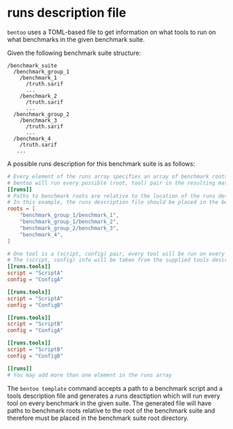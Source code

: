 # runs description file

`bentoo` uses a TOML-based file to get information on what tools to run on what benchmarks in the given benchmark suite.

Given the following benchmark suite structure:
```
/benchmark_suite
  /benchmark_group_1
    /benchmark_1
      /truth.sarif
      ...
    /benchmark_2
      /truth.sarif
      ...
  /benchmark_group_2
    /benchmark_3
      /truth.sarif
      ...
  /benchmark_4
    /truth.sarif
   ...
```

A possible runs description for this benchmark suite is as follows:
```TOML
# Every element of the runs array specifies an array of benchmark roots and an array of tools
# bentoo will run every possible (root, tool) pair in the resulting matrix
[[runs]]
# Paths to benchmark roots are relative to the location of the runs description file
# In this example, the runs description file should be placed in the benchmark suite root
roots = [
    "benchmark_group_1/benchmark_1",
    "benchmark_group_1/benchmark_2",
    "benchmark_group_2/benchmark_3",
    "benchmark_4",
]

# One tool is a (script, config) pair, every tool will be run on every benchmark root
# The (script, config) info will be taken from the supplied tools description file
[[runs.tools]]
script = "ScriptA"
config = "ConfigA"

[[runs.tools]]
script = "ScriptA"
config = "ConfigB"

[[runs.tools]]
script = "ScriptB"
config = "ConfigA"

[[runs.tools]]
script = "ScriptB"
config = "ConfigB"

[[runs]]
# You may add more than one element in the runs array
```

The `bentoo template` command accepts a path to a benchmark script and a tools description file and generates a runs desctiption which will run every tool on every benchmark in the given suite. The generated file will have paths to benchmark roots relative to the root of the benchmark suite and therefore must be placed in the benchmark suite root directory.
